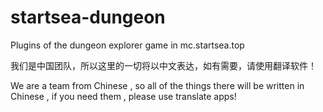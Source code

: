 # startsea-dungeon
Plugins of the dungeon explorer game in mc.startsea.top

我们是中国团队，所以这里的一切将以中文表达，如有需要，请使用翻译软件！

We are a team from Chinese , so all of the things there will be written in Chinese , if you need them , please use translate apps!
